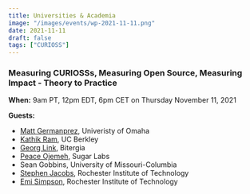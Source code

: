 ```yaml
---
title: Universities & Academia
image: "/images/events/wp-2021-11-11.png"
date: 2021-11-11
draft: false
tags: ["CURIOSS"]
---
```


### Measuring CURIOSSs, Measuring Open Source, Measuring Impact - Theory to Practice

**When:** 9am PT, 12pm EDT, 6pm CET on Thursday November 11, 2021

**Guests:**
- [Matt Germanprez](https://www.unomaha.edu/college-of-information-science-and-technology/about/faculty-staff/matt-germonprez.php), Univeristy of Omaha
- [Kathik Ram](https://ram.berkeley.edu/), UC Berkley
- [Georg Link](https://www.linkedin.com/in/georglink/), Bitergia
- [Peace Ojemeh](https://www.linkedin.com/in/peace-ojemeh-0b5bb2151/), Sugar Labs
- Sean Gobbins, University of Missouri-Columbia
- [Stephen Jacobs](https://www.linkedin.com/in/itprofjacobs/), Rochester Institute of Technology
- [Emi Simpson](https://opensource.ieee.org/emi), Rochester Institute of Technology
